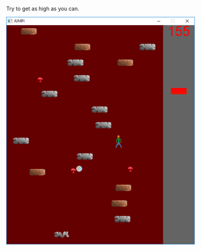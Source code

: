 Try to get as high as you can.

![alt tag](https://github.com/eme64/Hobby-Projects-Archive/blob/master/Blitz3D/jumpi/img.png?raw=true "jumpi")
